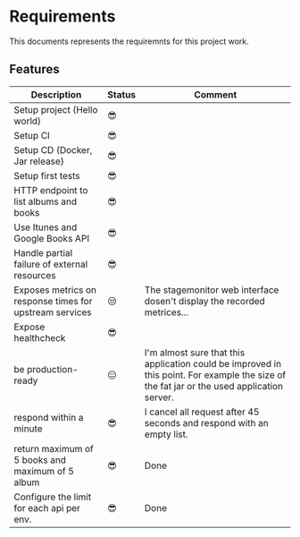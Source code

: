 # Requirements 

This documents represents the requiremnts for this project work. 

## Features  


 | Description  | Status  | Comment |
 |---|---|---|
 | Setup project (Hello world)    | 😎    ||
 | Setup CI     | 😎    ||
 | Setup CD (Docker, Jar release)    | 😎    ||
 | Setup first tests    | 😎    ||
 | HTTP endpoint to list albums and books   | 😎    ||
 | Use Itunes and Google Books API   | 😎  ||
 | Handle partial failure of external resources    | 😎  ||
 | Exposes metrics on response times for upstream services   | 😒    | The stagemonitor web interface dosen't display the recorded metrices... |
 | Expose healthcheck  | 😎  ||
 | be production-ready | 😑  | I'm almost sure that this application could be improved  in this point. For example the size of the fat jar or the used application server. |
 | respond within a minute | 😎  | I cancel all request after 45 seconds and respond with an empty list.|
 | return maximum of 5 books and maximum of 5 album |  😎  | Done |
 | Configure the limit for each api per env. |  😎  | Done |

